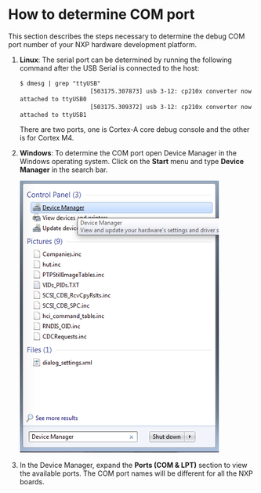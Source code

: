 # How to determine COM port

This section describes the steps necessary to determine the debug COM port number of your NXP hardware development platform.

1.  **Linux**: The serial port can be determined by running the following command after the USB Serial is connected to the host:

    ```
    $ dmesg | grep "ttyUSB"
                        [503175.307873] usb 3-12: cp210x converter now attached to ttyUSB0
                        [503175.309372] usb 3-12: cp210x converter now attached to ttyUSB1
    ```

    There are two ports, one is Cortex-A core debug console and the other is for Cortex M4.

2.  **Windows**: To determine the COM port open Device Manager in the Windows operating system. Click on the **Start** menu and type **Device Manager** in the search bar.

    ![](../images/device_manager.png "Device Manager")

3.  In the Device Manager, expand the **Ports \(COM & LPT\)** section to view the available ports. The COM port names will be different for all the NXP boards.


